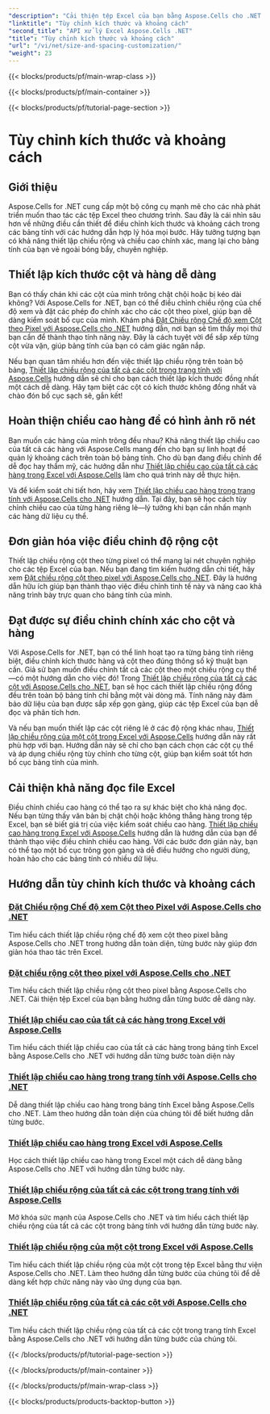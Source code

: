 ```yaml
---
"description": "Cải thiện tệp Excel của bạn bằng Aspose.Cells cho .NET. Khám phá các hướng dẫn dễ làm theo để tùy chỉnh kích thước và khoảng cách, thiết lập chiều rộng cột và chiều cao hàng một cách dễ dàng."
"linktitle": "Tùy chỉnh kích thước và khoảng cách"
"second_title": "API xử lý Excel Aspose.Cells .NET"
"title": "Tùy chỉnh kích thước và khoảng cách"
"url": "/vi/net/size-and-spacing-customization/"
"weight": 23
---
```


{{< blocks/products/pf/main-wrap-class >}}

{{< blocks/products/pf/main-container >}}

{{< blocks/products/pf/tutorial-page-section >}}

# Tùy chỉnh kích thước và khoảng cách

## Giới thiệu

Aspose.Cells for .NET cung cấp một bộ công cụ mạnh mẽ cho các nhà phát triển muốn thao tác các tệp Excel theo chương trình. Sau đây là cái nhìn sâu hơn về những điều cần thiết để điều chỉnh kích thước và khoảng cách trong các bảng tính với các hướng dẫn hợp lý hóa mọi bước. Hãy tưởng tượng bạn có khả năng thiết lập chiều rộng và chiều cao chính xác, mang lại cho bảng tính của bạn vẻ ngoài bóng bẩy, chuyên nghiệp.

## Thiết lập kích thước cột và hàng dễ dàng

Bạn có thấy chán khi các cột của mình trông chật chội hoặc bị kéo dài không? Với Aspose.Cells for .NET, bạn có thể điều chỉnh chiều rộng của chế độ xem và đặt các phép đo chính xác cho các cột theo pixel, giúp bạn dễ dàng kiểm soát bố cục của mình. Khám phá [Đặt Chiều rộng Chế độ xem Cột theo Pixel với Aspose.Cells cho .NET](./setting-column-view-width/) hướng dẫn, nơi bạn sẽ tìm thấy mọi thứ bạn cần để thành thạo tính năng này. Đây là cách tuyệt vời để sắp xếp từng cột vừa vặn, giúp bảng tính của bạn có cảm giác ngăn nắp.

Nếu bạn quan tâm nhiều hơn đến việc thiết lập chiều rộng trên toàn bộ bảng, [Thiết lập chiều rộng của tất cả các cột trong trang tính với Aspose.Cells](./setting-width-of-all-columns-in-worksheet/) hướng dẫn sẽ chỉ cho bạn cách thiết lập kích thước đồng nhất một cách dễ dàng. Hãy tạm biệt các cột có kích thước không đồng nhất và chào đón bố cục sạch sẽ, gắn kết!

## Hoàn thiện chiều cao hàng để có hình ảnh rõ nét

Bạn muốn các hàng của mình trông đều nhau? Khả năng thiết lập chiều cao của tất cả các hàng với Aspose.Cells mang đến cho bạn sự linh hoạt để quản lý khoảng cách trên toàn bộ bảng tính. Cho dù bạn đang điều chỉnh để dễ đọc hay thẩm mỹ, các hướng dẫn như [Thiết lập chiều cao của tất cả các hàng trong Excel với Aspose.Cells](./setting-height-of-all-rows/) làm cho quá trình này dễ thực hiện.

Và để kiểm soát chi tiết hơn, hãy xem [Thiết lập chiều cao hàng trong trang tính với Aspose.Cells cho .NET](./setting-height-of-all-rows-in-worksheet/) hướng dẫn. Tại đây, bạn sẽ học cách tùy chỉnh chiều cao của từng hàng riêng lẻ—lý tưởng khi bạn cần nhấn mạnh các hàng dữ liệu cụ thể.

## Đơn giản hóa việc điều chỉnh độ rộng cột

Thiết lập chiều rộng cột theo từng pixel có thể mang lại nét chuyên nghiệp cho các tệp Excel của bạn. Nếu bạn đang tìm kiếm hướng dẫn chi tiết, hãy xem [Đặt chiều rộng cột theo pixel với Aspose.Cells cho .NET](./setting-column-width/). Đây là hướng dẫn hữu ích giúp bạn thành thạo việc điều chỉnh tinh tế này và nâng cao khả năng trình bày trực quan cho bảng tính của mình.

## Đạt được sự điều chỉnh chính xác cho cột và hàng

Với Aspose.Cells for .NET, bạn có thể linh hoạt tạo ra từng bảng tính riêng biệt, điều chỉnh kích thước hàng và cột theo đúng thông số kỹ thuật bạn cần. Giả sử bạn muốn điều chỉnh tất cả các cột theo một chiều rộng cụ thể—có một hướng dẫn cho việc đó! Trong [Thiết lập chiều rộng của tất cả các cột với Aspose.Cells cho .NET](./setting-width-of-all-columns/), bạn sẽ học cách thiết lập chiều rộng đồng đều trên toàn bộ bảng tính chỉ bằng một vài dòng mã. Tính năng này đảm bảo dữ liệu của bạn được sắp xếp gọn gàng, giúp các tệp Excel của bạn dễ đọc và phân tích hơn.

Và nếu bạn muốn thiết lập các cột riêng lẻ ở các độ rộng khác nhau, [Thiết lập chiều rộng của một cột trong Excel với Aspose.Cells](./setting-width-of-column/) hướng dẫn này rất phù hợp với bạn. Hướng dẫn này sẽ chỉ cho bạn cách chọn các cột cụ thể và áp dụng chiều rộng tùy chỉnh cho từng cột, giúp bạn kiểm soát tốt hơn bố cục bảng tính của mình. 

## Cải thiện khả năng đọc file Excel

Điều chỉnh chiều cao hàng có thể tạo ra sự khác biệt cho khả năng đọc. Nếu bạn từng thấy văn bản bị chật chội hoặc không thẳng hàng trong tệp Excel, bạn sẽ biết giá trị của việc kiểm soát chiều cao hàng. [Thiết lập chiều cao hàng trong Excel với Aspose.Cells](./setting-height-of-row/) hướng dẫn là hướng dẫn của bạn để thành thạo việc điều chỉnh chiều cao hàng. Với các bước đơn giản này, bạn có thể tạo một bố cục trông gọn gàng và dễ điều hướng cho người dùng, hoàn hảo cho các bảng tính có nhiều dữ liệu.

## Hướng dẫn tùy chỉnh kích thước và khoảng cách
### [Đặt Chiều rộng Chế độ xem Cột theo Pixel với Aspose.Cells cho .NET](./setting-column-view-width/)
Tìm hiểu cách thiết lập chiều rộng chế độ xem cột theo pixel bằng Aspose.Cells cho .NET trong hướng dẫn toàn diện, từng bước này giúp đơn giản hóa thao tác trên Excel.
### [Đặt chiều rộng cột theo pixel với Aspose.Cells cho .NET](./setting-column-width/)
Tìm hiểu cách thiết lập chiều rộng cột theo pixel bằng Aspose.Cells cho .NET. Cải thiện tệp Excel của bạn bằng hướng dẫn từng bước dễ dàng này.
### [Thiết lập chiều cao của tất cả các hàng trong Excel với Aspose.Cells](./setting-height-of-all-rows/)
Tìm hiểu cách thiết lập chiều cao của tất cả các hàng trong bảng tính Excel bằng Aspose.Cells cho .NET với hướng dẫn từng bước toàn diện này
### [Thiết lập chiều cao hàng trong trang tính với Aspose.Cells cho .NET](./setting-height-of-all-rows-in-worksheet/)
Dễ dàng thiết lập chiều cao hàng trong bảng tính Excel bằng Aspose.Cells cho .NET. Làm theo hướng dẫn toàn diện của chúng tôi để biết hướng dẫn từng bước.
### [Thiết lập chiều cao hàng trong Excel với Aspose.Cells](./setting-height-of-row/)
Học cách thiết lập chiều cao hàng trong Excel một cách dễ dàng bằng Aspose.Cells cho .NET với hướng dẫn từng bước này.
### [Thiết lập chiều rộng của tất cả các cột trong trang tính với Aspose.Cells](./setting-width-of-all-columns-in-worksheet/)
Mở khóa sức mạnh của Aspose.Cells cho .NET và tìm hiểu cách thiết lập chiều rộng của tất cả các cột trong bảng tính với hướng dẫn từng bước này.
### [Thiết lập chiều rộng của một cột trong Excel với Aspose.Cells](./setting-width-of-column/)
Tìm hiểu cách thiết lập chiều rộng của một cột trong tệp Excel bằng thư viện Aspose.Cells cho .NET. Làm theo hướng dẫn từng bước của chúng tôi để dễ dàng kết hợp chức năng này vào ứng dụng của bạn.
### [Thiết lập chiều rộng của tất cả các cột với Aspose.Cells cho .NET](./setting-width-of-all-columns/)
Tìm hiểu cách thiết lập chiều rộng của tất cả các cột trong trang tính Excel bằng Aspose.Cells cho .NET với hướng dẫn từng bước của chúng tôi.

{{< /blocks/products/pf/tutorial-page-section >}}

{{< /blocks/products/pf/main-container >}}

{{< /blocks/products/pf/main-wrap-class >}}

{{< blocks/products/products-backtop-button >}}